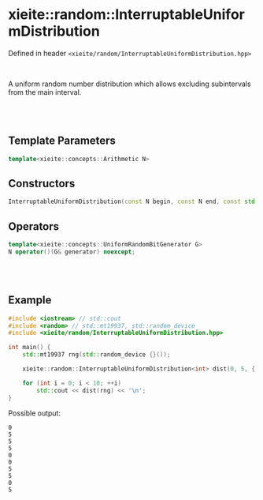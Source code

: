 # xieite::random::InterruptableUniformDistribution
Defined in header `<xieite/random/InterruptableUniformDistribution.hpp>`

<br/>

A uniform random number distribution which allows excluding subintervals from the main interval.

<br/><br/>

## Template Parameters
```cpp
template<xieite::concepts::Arithmetic N>
```

## Constructors
```cpp
InterruptableUniformDistribution(const N begin, const N end, const std::vector<std::pair<N, N>>& interruptions);
```

## Operators
```cpp
template<xieite::concepts::UniformRandomBitGenerator G>
N operator()(G& generator) noexcept;
```

<br/><br/>

## Example
```cpp
#include <iostream> // std::cout
#include <random> // std::mt19937, std::random_device
#include <xieite/random/InterruptableUniformDistribution.hpp>

int main() {
	std::mt19937 rng(std::random_device {}());

	xieite::random::InterruptableUniformDistribution<int> dist(0, 5, { { 1, 4 } });

	for (int i = 0; i < 10; ++i)
		std::cout << dist(rng) << '\n';
}
```
Possible output:
```
0
5
5
5
0
0
5
5
0
5
```
